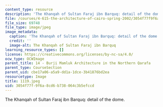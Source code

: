 ```yaml
---
content_type: resource
description: 'The Khanqah of Sultan Faraj ibn Barquq: detail of the dome. '
file: /courses/4-615-the-architecture-of-cairo-spring-2002/3054f77f9f6a8cd6b738064c3b5efccd_1119.jpeg
file_size: 69748
file_type: image/jpeg
image_metadata:
  caption: 'The Khanqah of Sultan Faraj ibn Barquq: detail of the dome.'
  credit: ''
  image-alt: The Khanqah of Sultan Faraj ibn Barquq
learning_resource_types: []
license: https://creativecommons.org/licenses/by-nc-sa/4.0/
ocw_type: OCWImage
parent_title: 14 - Burji Mamluk Architecture in the Northern Qarafa
parent_type: CourseSection
parent_uid: cbe17a06-a5a9-dd1a-1dce-3b41876bd2ea
resourcetype: Image
title: 1119.jpeg
uid: 3054f77f-9f6a-8cd6-b738-064c3b5efccd
---
```

The Khanqah of Sultan Faraj ibn Barquq: detail of the dome. 